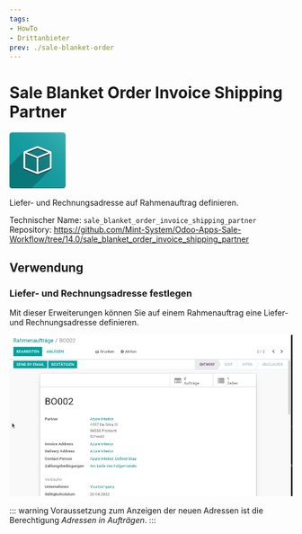 ```yaml
---
tags:
- HowTo
- Drittanbieter
prev: ./sale-blanket-order
---
```

# Sale Blanket Order Invoice Shipping Partner
![icon_oms_box](assets/icon_oms_box.png)

Liefer- und Rechnungsadresse auf Rahmenauftrag definieren.

Technischer Name: `sale_blanket_order_invoice_shipping_partner`\
Repository: <https://github.com/Mint-System/Odoo-Apps-Sale-Workflow/tree/14.0/sale_blanket_order_invoice_shipping_partner>

## Verwendung

### Liefer- und Rechnungsadresse festlegen

Mit dieser Erweiterungen können Sie auf einem Rahmenauftrag eine Liefer- und Rechnungsadresse definieren.

![Sale Blanket Order Invoice Shipping Partner](assets/Sale%20Blanket%20Order%20Invoice%20Shipping%20Partner.gif)

::: warning
Voraussetzung zum Anzeigen der neuen Adressen ist die Berechtigung *Adressen in Aufträgen*.
:::